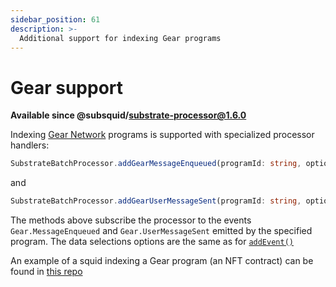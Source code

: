 ```yaml
---
sidebar_position: 61
description: >-
  Additional support for indexing Gear programs
---
```


# Gear support

**Available since @subsquid/substrate-processor@1.6.0**

Indexing [Gear Network](https://wiki.gear-tech.io/) programs is supported with specialized processor handlers: 
```typescript
SubstrateBatchProcessor.addGearMessageEnqueued(programId: string, options?: BlockRangeOption & MayBeDataSelection<EventDataRequest>)
``` 
and 
```typescript
SubstrateBatchProcessor.addGearUserMessageSent(programId: string, options?: BlockRangeOption & MayBeDataSelection<EventDataRequest>)
```

The methods above subscribe the processor to the events `Gear.MessageEnqueued` and `Gear.UserMessageSent` emitted by the specified program. The data selections options are the same as for [`addEvent()`](/develop-a-squid/squid-processor/data-subscriptions#addeventname-options)

An example of a squid indexing a Gear program (an NFT contract) can be found in [this repo](https://github.com/subsquid/squid/tree/master/test/gear-nft)